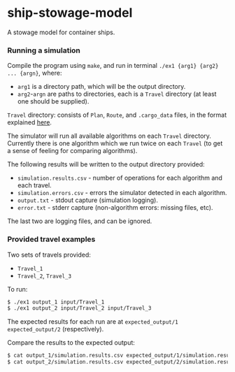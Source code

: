 # ship-stowage-model

A stowage model for container ships.

### Running a simulation

Compile the program using `make`, and run in terminal `./ex1 {arg1} {arg2} ... {argn}`, where:
* `arg1` is a directory path, which will be the output directory.
* `arg2`-`argn` are paths to directories, each is a `Travel` directory (at least one should be supplied).

`Travel` directory: consists of `Plan`, `Route`, and `.cargo_data` files, in the format explained [here](https://docs.google.com/document/d/10dw03hb-mj6zL8O08K5YSm4KYTeIv7eTmckcezrzH_E/edit).

The simulator will run all available algorithms on each `Travel` directory. Currently there is one algorithm which we 
run twice on each `Travel` (to get a sense of feeling for comparing algorithms).

The following results will be written to the output directory provided:
* `simulation.results.csv` - number of operations for each algorithm and each travel.  
* `simulation.errors.csv` - errors the simulator detected in each algorithm.
* `output.txt` - stdout capture (simulation logging).
* `error.txt` - stderr capture (non-algorithm errors: missing files, etc).

The last two are logging files, and can be ignored.

### Provided travel examples

Two sets of travels provided: 
* `Travel_1` 
* `Travel_2`, `Travel_3`

To run:
```sh
$ ./ex1 output_1 input/Travel_1
$ ./ex1 output_2 input/Travel_2 input/Travel_3
```

The expected results for each run are at `expected_output/1` `expected_output/2` (respectively).

Compare the results to the expected output:
```sh
$ cat output_1/simulation.results.csv expected_output/1/simulation.results.csv
$ cat output_2/simulation.results.csv expected_output/2/simulation.results.csv
```